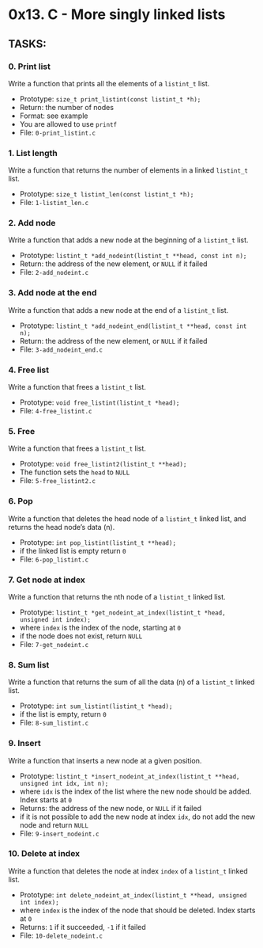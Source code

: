 # 0x13. C - More singly linked lists

## TASKS:

### 0. Print list
Write a function that prints all the elements of a  `listint_t`  list.
-   Prototype:  `size_t print_listint(const listint_t *h);`
-   Return: the number of nodes
-   Format: see example
-   You are allowed to use  `printf`
-   File:  `0-print_listint.c`

### 1. List length
Write a function that returns the number of elements in a linked  `listint_t`  list.
-   Prototype:  `size_t listint_len(const listint_t *h);`
-   File:  `1-listint_len.c`

### 2. Add node
Write a function that adds a new node at the beginning of a  `listint_t`  list.
-   Prototype:  `listint_t *add_nodeint(listint_t **head, const int n);`
-   Return: the address of the new element, or  `NULL`  if it failed
-   File:  `2-add_nodeint.c`

### 3. Add node at the end
Write a function that adds a new node at the end of a  `listint_t`  list.
-   Prototype:  `listint_t *add_nodeint_end(listint_t **head, const int n);`
-   Return: the address of the new element, or  `NULL`  if it failed
-   File:  `3-add_nodeint_end.c`

### 4. Free list
Write a function that frees a  `listint_t`  list.
-   Prototype:  `void free_listint(listint_t *head);`
-   File:  `4-free_listint.c`

### 5. Free
Write a function that frees a  `listint_t`  list.
-   Prototype:  `void free_listint2(listint_t **head);`
-   The function sets the  `head`  to  `NULL`
-   File:  `5-free_listint2.c`

### 6. Pop
Write a function that deletes the head node of a  `listint_t`  linked list, and returns the head node’s data (n).
-   Prototype:  `int pop_listint(listint_t **head);`
-   if the linked list is empty return  `0`
-   File:  `6-pop_listint.c`

### 7. Get node at index
Write a function that returns the nth node of a  `listint_t`  linked list.
-   Prototype:  `listint_t *get_nodeint_at_index(listint_t *head, unsigned int index);`
-   where  `index`  is the index of the node, starting at  `0`
-   if the node does not exist, return  `NULL`
-   File:  `7-get_nodeint.c`

### 8. Sum list
Write a function that returns the sum of all the data (n) of a  `listint_t`  linked list.
-   Prototype:  `int sum_listint(listint_t *head);`
-   if the list is empty, return  `0`
-   File:  `8-sum_listint.c`

### 9. Insert
Write a function that inserts a new node at a given position.
-   Prototype:  `listint_t *insert_nodeint_at_index(listint_t **head, unsigned int idx, int n);`
-   where  `idx`  is the index of the list where the new node should be added. Index starts at  `0`
-   Returns: the address of the new node, or  `NULL`  if it failed
-   if it is not possible to add the new node at index  `idx`, do not add the new node and return  `NULL`
-   File:  `9-insert_nodeint.c`

### 10. Delete at index
Write a function that deletes the node at index  `index`  of a  `listint_t`  linked list.
-   Prototype:  `int delete_nodeint_at_index(listint_t **head, unsigned int index);`
-   where  `index`  is the index of the node that should be deleted. Index starts at  `0`
-   Returns:  `1`  if it succeeded,  `-1`  if it failed
-   File:  `10-delete_nodeint.c`

